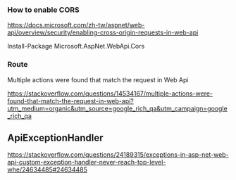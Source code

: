 ### How to enable CORS
https://docs.microsoft.com/zh-tw/aspnet/web-api/overview/security/enabling-cross-origin-requests-in-web-api

Install-Package Microsoft.AspNet.WebApi.Cors

### Route
Multiple actions were found that match the request in Web Api


https://stackoverflow.com/questions/14534167/multiple-actions-were-found-that-match-the-request-in-web-api?utm_medium=organic&utm_source=google_rich_qa&utm_campaign=google_rich_qa

## ApiExceptionHandler

https://stackoverflow.com/questions/24189315/exceptions-in-asp-net-web-api-custom-exception-handler-never-reach-top-level-whe/24634485#24634485